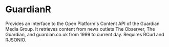 GuardianR
=========

Provides an interface to the Open Platform's Content API of the Guardian Media Group. It retrieves content from news outlets The Observer, The Guardian, and guardian.co.uk from 1999 to current day. Requires RCurl and RJSONIO.
